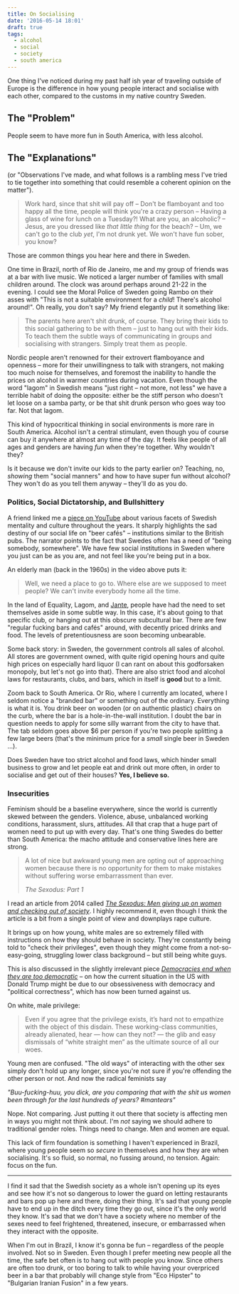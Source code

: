 ```yaml
---
title: On Socialising
date: '2016-05-14 18:01'
draft: true
tags:
  - alcohol
  - social
  - society
  - south america
---
```


One thing I've noticed during my past half ish year of traveling outside of Europe is the difference in how young people interact and socialise with each other, compared to the customs in my native country Sweden. 

## The "Problem"

People seem to have more fun in South America, with less alcohol.

## The "Explanations"

(or "Observations I've made, and what follows is a rambling mess I've tried to tie together into something that could resemble a coherent opinion on the matter").

> Work hard, since that shit will pay off <sometime> – Don't be flamboyant and too happy all the time, people will think you're a crazy person – Having a glass of wine for lunch on a Tuesday?! What are you, an alcoholic? – Jesus, are you dressed like *that little thing* for the beach? – Um, we can't go to the club *yet*, I'm not drunk yet. We won't have fun sober, you know?

Those are common things you hear here and there in Sweden.

One time in Brazil, north of Rio de Janeiro, me and my group of friends was at a bar with live music. We noticed a larger number of families with small children around. The clock was around perhaps around 21-22 in the evening. I could see the Moral Police of Sweden going Rambo on their asses with "This is not a suitable environment for a *child*! There's alcohol around!". Oh really, you don't say? My friend elegantly put it something like:

> The parents here aren't shit drunk, of course. They bring their kids to this social gathering to be with them – just to hang out with their kids. To teach them the subtle ways of communicating in groups and socialising with strangers. Simply treat them as people.

Nordic people aren't renowned for their extrovert flamboyance and openness – more for their unwillingness to talk with strangers, not making too much noise for themselves, and foremost the inability to handle the prices on alcohol in warmer countries during vacation. Even though the word "lagom" in Swedish means "just right – not more, not less" we have a terrible habit of doing the opposite: either be the stiff person who doesn't let loose on a samba party, or be that shit drunk person who goes way too far. Not that lagom.

This kind of hypocritical thinking in social environments is more rare in South America. Alcohol isn't a central stimulant, even though you of course can buy it anywhere at almost any time of the day. It feels like people of all ages and genders are having *fun* when they're together. Why wouldn't they?

Is it because we don't invite our kids to the party earlier on? Teaching, no, *showing* them "social manners" and how to have super fun without alcohol? They won't do as you tell them anyway – they'll do as you do.

### Politics, Social Dictatorship, and Bullshittery

A friend linked me a [piece on YouTube](https://www.youtube.com/watch?v=HoHfLkS2gJk&feature=youtu.be&t=1790) about various facets of Swedish mentality and culture throughout the years. It sharply highlights the sad destiny of our social life on "beer cafés" – institutions similar to the British pubs. The narrator points to the fact that Swedes often has a need of "being somebody, somewhere". We have few social institutions in Sweden where you just can be as you are, and not feel like you're being put in a box.

An elderly man (back in the 1960s) in the video above puts it:

> Well, we need a place to go to. Where else are we supposed to meet people? We can't invite everybody home all the time.

In the land of Equality, Lagom, and [Jante](https://en.wikipedia.org/wiki/Law_of_Jante), people have had the need to set themselves aside in some subtle way. In this case, it's about going to that specific club, or hanging out at this obscure subcultural bar. There are few "regular fucking bars and cafés" around, with decently priced drinks and food. The levels of pretentiousness are soon becoming unbearable.

Some back story: in Sweden, the government controls all sales of alcohol. All stores are government owned, with quite rigid opening hours and quite high prices on especially hard liquor (I can rant on about this godforsaken monopoly, but let's not go into that). There are also strict food and alcohol laws for restaurants, clubs, and bars, which in itself is **good** but to a limit.

Zoom back to South America. Or Rio, where I currently am located, where I seldom notice a "branded bar" or something out of the ordinary. Everything is what it is. You drink beer on wooden (or on authentic plastic) chairs on the curb, where the bar is a hole-in-the-wall institution. I doubt the bar in question needs to apply for some silly warrant from the city to have that. The tab seldom goes above $6 per person if you're two people splitting a few large beers (that's the minimum price for a *small* single beer in Sweden ...).

Does Sweden have too strict alcohol and food laws, which hinder small business to grow and let people eat and drink out more often, in order to socialise and get out of their houses? **Yes, I believe so.** 

### Insecurities

Feminism should be a baseline everywhere, since the world is currently skewed between the genders. Violence, abuse, unbalanced working conditions, harassment, slurs, attitudes. All that crap that a huge part of women need to put up with every day. That's one thing Swedes do better than South America: the macho attitude and conservative lines here are strong.

> A lot of nice but awkward young men are opting out of approaching women because there is no opportunity for them to make mistakes without suffering worse embarrassment than ever.
> 
> *The Sexodus: Part 1*

I read an article from 2014 called [*The Sexodus: Men giving up on women and checking out of society*](http://www.breitbart.com/london/2014/12/04/the-sexodus-part-1-the-men-giving-up-on-women-and-checking-out-of-society/). I highly recommend it, even though I think the article is a bit from a single point of view and downplays rape culture.

It brings up on how young, white males are so extremely filled with instructions on how they should behave in society. They're constantly being told to "check their privileges", even though they might come from a not-so-easy-going, struggling lower class background – but still being white guys.

This is also discussed in the slightly irrelevant piece [*Democracies end when they are too democratic*](http://nymag.com/daily/intelligencer/2016/04/america-tyranny-donald-trump.html#) – on how the current situation in the US with Donald Trump might be due to our obsessiveness with democracy and "political correctness", which has now been turned against us.

On white, male privilege:

> Even if you agree that the privilege exists, it’s hard not to empathize with the object of this disdain. These working-class communities, already alienated, hear — how can they not? — the glib and easy dismissals of “white straight men” as the ultimate source of all our woes.

Young men are confused. "The old ways" of interacting with the other sex simply don't hold up any longer, since you're not sure if you're offending the other person or not. And now the radical feminists say

*"Buu-fucking-huu, you dick, are you comparing that with the shit us women been through for the last hundreds of years? #mantears"*

Nope. Not comparing. Just putting it out there that society is affecting men in ways you might not think about. I'm *not* saying we should adhere to traditional gender roles. Things need to change. Men and women are equal.

This lack of firm foundation is something I haven't experienced in Brazil, where young people seem so *secure* in themselves and how they are when socialising. It's so fluid, so normal, no fussing around, no tension. Again: focus on the fun.

***

I find it sad that the Swedish society as a whole isn't opening up its eyes and see how it's not so dangerous to lower the guard on letting restaurants and bars pop up here and there, doing their thing. It's sad that young people have to end up in the ditch every time they go out, since it's the only world they know. It's sad that we don't have a society where no member of the sexes need to feel frightened, threatened, insecure, or embarrassed when they interact with the opposite.

When I'm out in Brazil, I know it's gonna be fun – regardless of the people involved. Not so in Sweden. Even though I prefer meeting new people all the time, the safe bet often is to hang out with people you know. Since others are often too drunk, or too boring to talk to while having your overpriced beer in a bar that probably will change style from "Eco Hipster" to "Bulgarian Iranian Fusion" in a few years.

